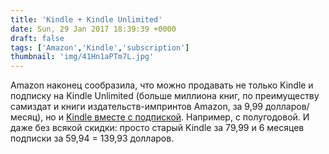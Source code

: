 ```yaml
---
title: 'Kindle + Kindle Unlimited'
date: Sun, 29 Jan 2017 18:39:39 +0000
draft: false
tags: ['Amazon','Kindle','subscription']
thumbnail: 'img/41Hn1aPTm7L.jpg'
---
```


Amazon наконец сообразила, что можно продавать не только Kindle и подписку на Kindle Unlimited (больше миллиона книг, по преимуществу самиздат и книги издательств-импринтов Amazon, за 9,99 долларов/месяц), но и [Kindle вместе с подпиской](https://www.amazon.com/Kindle-E-reader-Unlimited-6-month-membership/dp/B01MSBE07W/ref=as_li_ss_tl?ie=UTF8&linkCode=sl1&tag=gooderead-20&linkId=c530d79627151269fe3e68ec1c557303). Например, с полугодовой. И даже без всякой скидки: просто старый Kindle за 79,99 и 6 месяцев подписки за 59,94 = 139,93 долларов.